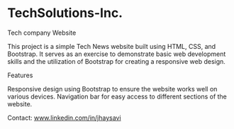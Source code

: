 # TechSolutions-Inc.
Tech company Website

This project is a simple Tech News website built using HTML, CSS, and Bootstrap. It serves as an exercise to demonstrate basic web development skills and the
utilization of Bootstrap for creating a responsive web design.

Features

Responsive design using Bootstrap to ensure the website works well on various devices.
Navigation bar for easy access to different sections of the website.

Contact: www.linkedin.com/in/jhaysavi
